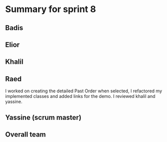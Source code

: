 # Summary for sprint 8

## Badis
## Elior

## Khalil
## Raed 
I worked on creating the detailed Past Order when selected, I refactored my implemented classes and added links for the demo. I reviewed khalil and yassine.
## Yassine (scrum master) 

## Overall team
